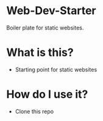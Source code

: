 # Web-Dev-Starter
Boiler plate for static websites.

# What is this?
* Starting point for static websites

# How do I use it?
* Clone this repo